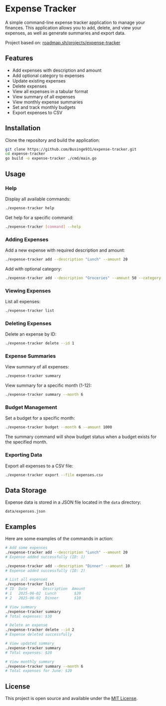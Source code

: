 # Expense Tracker

A simple command-line expense tracker application to manage your finances. This application allows you to add, delete, and view your expenses, as well as generate summaries and export data.

Project based on: [roadmap.sh/projects/expense-tracker](https://roadmap.sh/projects/expense-tracker)

## Features

- Add expenses with description and amount
- Add optional category to expenses
- Update existing expenses
- Delete expenses
- View all expenses in a tabular format
- View summary of all expenses
- View monthly expense summaries
- Set and track monthly budgets
- Export expenses to CSV

## Installation

Clone the repository and build the application:

```bash
git clone https://github.com/Businge931/expense-tracker.git
cd expense-tracker
go build -o expense-tracker ./cmd/main.go
```

## Usage

### Help

Display all available commands:

```bash
./expense-tracker help
```

Get help for a specific command:

```bash
./expense-tracker [command] --help
```

### Adding Expenses

Add a new expense with required description and amount:

```bash
./expense-tracker add --description "Lunch" --amount 20
```

Add with optional category:

```bash
./expense-tracker add --description "Groceries" --amount 50 --category "Food"
```

### Viewing Expenses

List all expenses:

```bash
./expense-tracker list
```

### Deleting Expenses

Delete an expense by ID:

```bash
./expense-tracker delete --id 1
```

### Expense Summaries

View summary of all expenses:

```bash
./expense-tracker summary
```

View summary for a specific month (1-12):

```bash
./expense-tracker summary --month 6
```

### Budget Management

Set a budget for a specific month:

```bash
./expense-tracker budget --month 6 --amount 1000
```

The summary command will show budget status when a budget exists for the specified month.

### Exporting Data

Export all expenses to a CSV file:

```bash
./expense-tracker export --file expenses.csv
```

## Data Storage

Expense data is stored in a JSON file located in the `data` directory:

```
data/expenses.json
```

## Examples

Here are some examples of the commands in action:

```bash
# Add some expenses
./expense-tracker add --description "Lunch" --amount 20
# Expense added successfully (ID: 1)

./expense-tracker add --description "Dinner" --amount 10
# Expense added successfully (ID: 2)

# List all expenses
./expense-tracker list
# ID  Date       Description  Amount
# 1   2025-06-02  Lunch        $20
# 2   2025-06-02  Dinner       $10

# View summary
./expense-tracker summary
# Total expenses: $30

# Delete an expense
./expense-tracker delete --id 2
# Expense deleted successfully

# View updated summary
./expense-tracker summary
# Total expenses: $20

# View monthly summary
./expense-tracker summary --month 6
# Total expenses for June: $20
```

## License

This project is open source and available under the [MIT License](LICENSE).
